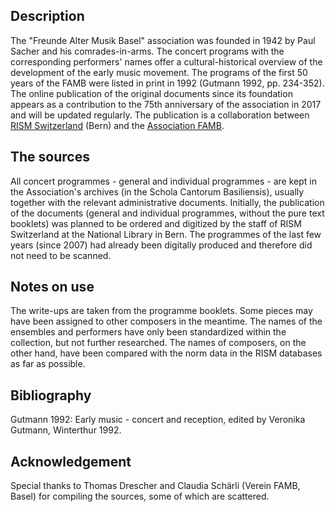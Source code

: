 ## Description
The "Freunde Alter Musik Basel" association was founded in 1942 by Paul Sacher and his comrades-in-arms. The concert programs with the corresponding performers' names offer a cultural-historical overview of the development of the early music movement. The programs of the first 50 years of the FAMB were listed in print in 1992 (Gutmann 1992, pp. 234-352). The online publication of the original documents since its foundation appears as a contribution to the 75th anniversary of the association in 2017 and will be updated regularly. The publication is a collaboration between [RISM Switzerland](https://rism-ch.org) (Bern) and the [Association FAMB](http://www.famb.ch/).

## The sources
All concert programmes - general and individual programmes - are kept in the Association's archives (in the Schola Cantorum Basiliensis), usually together with the relevant administrative documents. Initially, the publication of the documents (general and individual programmes, without the pure text booklets) was planned to be ordered and digitized by the staff of RISM Switzerland at the National Library in Bern. The programmes of the last few years (since 2007) had already been digitally produced and therefore did not need to be scanned.

## Notes on use
The write-ups are taken from the programme booklets. Some pieces may have been assigned to other composers in the meantime. The names of the ensembles and performers have only been standardized within the collection, but not further researched. The names of composers, on the other hand, have been compared with the norm data in the RISM databases as far as possible.

## Bibliography
Gutmann 1992: Early music - concert and reception, edited by Veronika Gutmann, Winterthur 1992.

## Acknowledgement
Special thanks to Thomas Drescher and Claudia Schärli (Verein FAMB, Basel) for compiling the sources, some of which are scattered.
